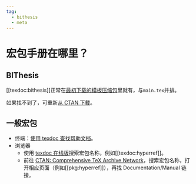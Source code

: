 ```yaml
---
tag:
  - bithesis
  - meta
---
```


# 宏包手册在哪里？

## BIThesis

[[texdoc:bithesis]]正常在[最初下载的模板压缩包](../guide/downloading-using-templates.md)里就有，与`main.tex`并排。

如果找不到了，可重新[从 CTAN 下载](https://mirrors.ctan.org/macros/unicodetex/latex/bithesis/bithesis.pdf)。

## 一般宏包

- 终端：[使用 texdoc 查找帮助文档](../guide/commands.md#查找帮助文档)。
- 浏览器
  - 使用 [texdoc 在线版](https://texdoc.org)搜索宏包名称，例如[[texdoc:hyperref]]。
  - 前往 [CTAN: Comprehensive TeX Archive Network](https://www.ctan.org/)，搜索宏包名称，打开相应页面（例如[[pkg:hyperref]]），再找 Documentation/Manual 链接。
